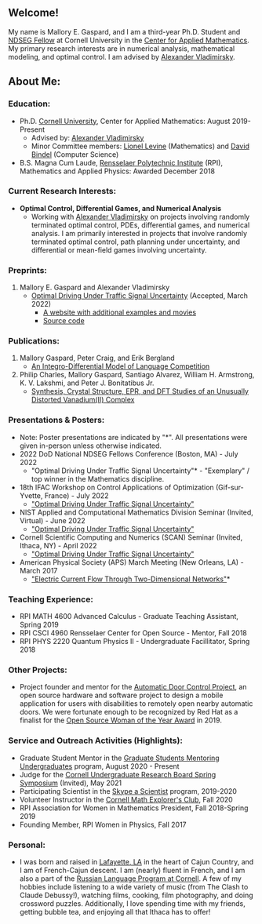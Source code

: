 ## Welcome!

My name is Mallory E. Gaspard, and I am a third-year Ph.D. Student and [NDSEG Fellow](https://ndseg.sysplus.com/) at Cornell University in the [Center for Applied Mathematics](https://www.cam.cornell.edu/cam). My primary research interests are in numerical analysis, mathematical modeling, and optimal control. I am advised by [Alexander Vladimirsky](https://math.cornell.edu/alexander-vladimirsky). 

## About Me:
### Education: 

- Ph.D. [Cornell University](https://www.cornell.edu), Center for Applied Mathematics: August 2019-Present
  - Advised by: [Alexander Vladimirsky](https://math.cornell.edu/alexander-vladimirsky)
  - Minor Committee members: [Lionel Levine](http://pi.math.cornell.edu/~levine/) (Mathematics) and [David Bindel](https://www.cs.cornell.edu/~bindel/) (Computer Science)
- B.S. Magna Cum Laude, [Rensselaer Polytechnic Institute](https://www.rpi.edu) (RPI), Mathematics and Applied Physics: Awarded December 2018

### Current Research Interests:
- **Optimal Control, Differential Games, and Numerical Analysis**
  - Working with [Alexander Vladimirsky](http://pi.math.cornell.edu/~vlad/) on projects involving randomly terminated optimal control, PDEs, differential games, and numerical analysis. I am primarily interested in projects that involve randomly terminated optimal control, path planning under uncertainty, and differential or mean-field games involving uncertainty. 

### Preprints:
  1. Mallory E. Gaspard and Alexander Vladimirsky
      - [Optimal Driving Under Traffic Signal Uncertainty](https://arxiv.org/abs/2201.04521) (Accepted, March 2022)
        - [A website with additional examples and movies](https://eikonal-equation.github.io/Traffic_Light_Uncertainty/)
        - [Source code](https://github.com/eikonal-equation/Traffic_Light_Uncertainty)
  
### Publications:
  1. Mallory Gaspard, Peter Craig, and Erik Bergland
      -  [An Integro-Differential Model of Language Competition](https://www.siam.org/Portals/0/Publications/SIURO/Vol12/S01736.pdf?ver=2019-04-15-152442-683)
  2. Philip Charles, Mallory Gaspard, Santiago Alvarez, William H. Armstrong, K. V. Lakshmi, and Peter J. Bonitatibus Jr.
      - [Synthesis, Crystal Structure, EPR, and DFT Studies of an Unusually Distorted Vanadium(II) Complex](https://pubs.rsc.org/en/content/articlelanding/2022/dt/d2dt02392j)

### Presentations \& Posters:
  - Note: Poster presentations are indicated by "*". All presentations were given in-person unless otherwise indicated.
  - 2022 DoD National NDSEG Fellows Conference (Boston, MA) - July 2022
    - "Optimal Driving Under Traffic Signal Uncertainty"* - "Exemplary" / top winner in the Mathematics discipline.
  - 18th IFAC Workshop on Control Applications of Optimization (Gif-sur-Yvette, France) - July 2022
    - ["Optimal Driving Under Traffic Signal Uncertainty"](https://ifac.papercept.net/conferences/conferences/CAO22/program/CAO22_ContentListWeb_2.html#tur1b)
  - NIST Applied and Computational Mathematics Division Seminar (Invited, Virtual) - June 2022
    - ["Optimal Driving Under Traffic Signal Uncertainty"](https://www.nist.gov/itl/math/acmd-seminar-optimal-driving-under-traffic-signal-uncertainty)
  - Cornell Scientific Computing and Numerics (SCAN) Seminar (Invited, Ithaca, NY) - April 2022
    - ["Optimal Driving Under Traffic Signal Uncertainty"](https://cornell-scan.github.io/2022/04/18/gaspard.html) 
  - American Physical Society (APS) March Meeting (New Orleans, LA) - March 2017
    - ["Electric Current Flow Through Two-Dimensional Networks"](https://ui.adsabs.harvard.edu/abs/2017APS..MAR.G1003G/abstract)*

### Teaching Experience:
  - RPI MATH 4600 Advanced Calculus - Graduate Teaching Assistant, Spring 2019
  - RPI CSCI 4960 Rensselaer Center for Open Source - Mentor, Fall 2018
  - RPI PHYS 2220 Quantum Physics II - Undergraduate Facillitator, Spring 2018

### Other Projects:
  - Project founder and mentor for the [Automatic Door Control Project](https://rpiadc.com/login), an open source hardware and software project to design a mobile application for users with disabilities to remotely open nearby automatic doors. We were fortunate enough to be recognized by Red Hat as a finalist for the [Open Source Woman of the Year Award](https://www.redhat.com/en/blog/voting-now-open-2019-women-open-source-awards) in 2019. 
  
### Service and Outreach Activities (Highlights):
  - Graduate Student Mentor in the [Graduate Students Mentoring Undergraduates](https://experience.cornell.edu/opportunities/graduate-students-mentoring-undergraduates-gsmu) program, August 2020 - Present
  - Judge for the [Cornell Undergraduate Research Board Spring Symposium](https://www.cornellcurb.com/spring-symposium) (Invited), May 2021 
  - Participating Scientist in the [Skype a Scientist](https://www.skypeascientist.com) program, 2019-2020 
  - Volunteer Instructor in the [Cornell Math Explorer's Club](https://math.cornell.edu/mec), Fall 2020
  - RPI Association for Women in Mathematics President, Fall 2018-Spring 2019
  - Founding Member, RPI Women in Physics, Fall 2017

### Personal:
  - I was born and raised in [Lafayette, LA](https://www.lafayettetravel.com) in the heart of Cajun Country, and I am of French-Cajun descent. I am (nearly) fluent in French, and I am also a part of the [Russian Language Program at Cornell](https://russian.cornell.edu/index.cfm?LinkID=Welcome). A few of my hobbies include listening to a wide variety of music (from The Clash to Claude Debussy!), watching films, cooking, film photography, and doing crossword puzzles. Additionally, I love spending time with my friends, getting bubble tea, and enjoying all that Ithaca has to offer!
